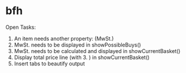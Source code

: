# bfh
Open Tasks: 
1. An item needs another property: (MwSt.)
2. MwSt. needs to be displayed in showPossibleBuys()
3. MwSt. needs to be calculated and displayed in showCurrentBasket()
4. Display total price line (with 3. ) in showCurrentBasket()
5. Insert tabs to beautify output
